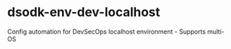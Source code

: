 # dsodk-env-dev-localhost
Config automation for DevSecOps localhost environment - Supports multi-OS

